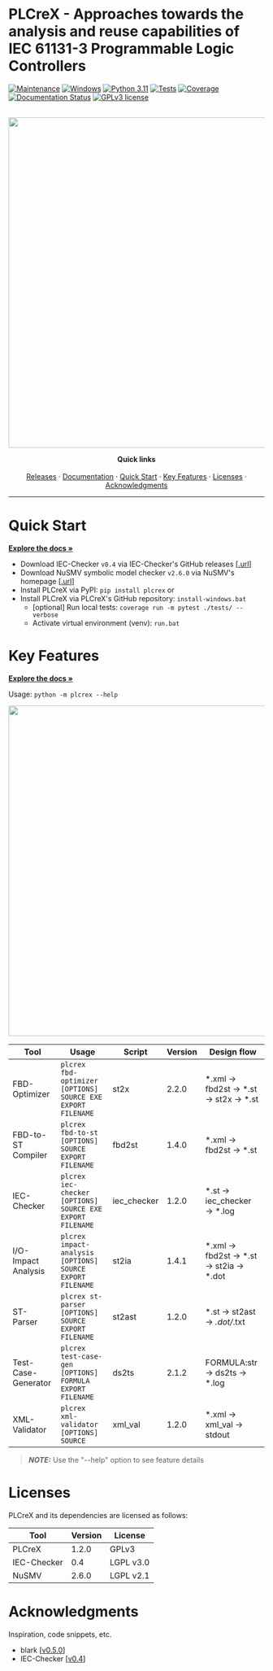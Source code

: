 PLCreX - Approaches towards the analysis and reuse capabilities of IEC 61131-3 Programmable Logic Controllers
=============================================================================================================

<!-- -->
<!-- [![made-with-python](https://img.shields.io/badge/Made%20with-Python-1f425f.svg)](https://www.python.org/) -->
<!-- [![made-with-sphinx-doc](https://img.shields.io/badge/Made%20with-Sphinx-1f425f.svg)](https://www.sphinx-doc.org/) -->
[![Maintenance](https://img.shields.io/badge/Maintained%3F-yes-green.svg)](https://GitHub.com/Naereen/StrapDown.js/graphs/commit-activity)
[![Windows](https://badgen.net/badge/icon/windows?icon=windows&label)](https://microsoft.com/windows/)
[![Python 3.11](https://img.shields.io/badge/python-3.11-blue.svg)](https://www.python.org/downloads/release/python-360/)
[![Tests](https://img.shields.io/badge/Tests-passed-<COLOR>.svg)](https://shields.io/)
[![Coverage](https://img.shields.io/badge/coverage-100%25-<COLOR>.svg)](https://shields.io/)
[![Documentation Status](https://readthedocs.org/projects/plcrex/badge/?version=latest)](https://plcrex.readthedocs.io/en/latest/?badge=latest)
[![GPLv3 license](https://img.shields.io/badge/License-GPLv3-blue.svg)](http://perso.crans.org/besson/LICENSE.html)

<br />
<div align="center">
  <img src="https://github.com/marwern/PLCreX/assets/92115516/69dc84cc-21ff-4881-9f82-62c642bf37ad" width=650> <!-- width=400 -->

  <!-- <h3 align="center">PLCreX</h3> -->

  <p align="center">
    <strong>Quick links</strong>
    <br />
    <br />
    <a href="https://pypi.org/project/plcrex/">Releases</a>
    ·
    <a href="https://plcrex.readthedocs.io/">Documentation</a>
    ·
    <a href="#quick-start">Quick Start</a>
    ·
    <a href="#key-features">Key Features</a>
    ·
    <a href="#licenses">Licenses</a>
    ·
    <a href="#acknowledgments">Acknowledgments</a>
  </p>
</div>

---


Quick Start
===========
<strong><a href="https://plcrex.readthedocs.io/">Explore the docs »</a></strong>

* Download IEC-Checker ``v0.4`` via IEC-Checker's GitHub releases [[.url](https://github.com/jubnzv/iec-checker/releases/tag/v0.4)]
* Download NuSMV symbolic model checker ``v2.6.0`` via NuSMV's homepage [[.url](https://nusmv.fbk.eu/)]
* Install PLCreX via PyPI: ``pip install plcrex`` or
* Install PLCreX via PLCreX's GitHub repository: ``install-windows.bat``
     * [optional] Run local tests: ``coverage run -m pytest ./tests/ --verbose``
     * Activate virtual environment (venv): ``run.bat``

Key Features
============

<strong><a href="https://plcrex.readthedocs.io/">Explore the docs »</a></strong>

Usage: ``python -m plcrex --help``

<img src="https://github.com/marwern/PLCreX/assets/92115516/d8780836-7345-49e2-a62e-2f9584392e5e" width=650> <!-- width=250 -->

| Tool                | Usage                                                         | Script      | Version  | Design flow                           |
|---------------------|---------------------------------------------------------------|-------------|----------|---------------------------------------|
| FBD-Optimizer       | ``plcrex fbd-optimizer [OPTIONS] SOURCE EXE EXPORT FILENAME`` | st2x        | 2.2.0    | *.xml → fbd2st → *.st → st2x → *.st   |
| FBD-to-ST Compiler  | ``plcrex fbd-to-st [OPTIONS] SOURCE EXPORT FILENAME``         | fbd2st      | 1.4.0    | *.xml → fbd2st → *.st                 |
| IEC-Checker         | ``plcrex iec-checker [OPTIONS] SOURCE EXE EXPORT FILENAME``   | iec_checker | 1.2.0    | *.st → iec_checker → *.log            |
| I/O-Impact Analysis | ``plcrex impact-analysis [OPTIONS] SOURCE EXPORT FILENAME``   | st2ia       | 1.4.1    | *.xml → fbd2st → *.st → st2ia → *.dot |
| ST-Parser           | ``plcrex st-parser [OPTIONS] SOURCE EXPORT FILENAME``         | st2ast      | 1.2.0    | *.st → st2ast → *.dot/*.txt           |
| Test-Case-Generator | ``plcrex test-case-gen [OPTIONS] FORMULA EXPORT FILENAME``    | ds2ts       | 2.1.2    | FORMULA:str → ds2ts → *.log           |
| XML-Validator       | ``plcrex xml-validator [OPTIONS] SOURCE``                     | xml_val     | 1.2.0    | *.xml → xml_val → stdout              |

> **_NOTE:_**  Use the "--help" option to see feature details

Licenses
========
PLCreX and its dependencies are licensed as follows:

| Tool        | Version | License   |
|-------------|---------|-----------|
| PLCreX      | 1.2.0   | GPLv3     |
| IEC-Checker | 0.4     | LGPL v3.0 |
| NuSMV       | 2.6.0   | LGPL v2.1 |


Acknowledgments
===============
Inspiration, code snippets, etc.

* blark [[v0.5.0](https://github.com/klauer/blark/releases/tag/v0.5.0)]
* IEC-Checker [[v0.4](https://github.com/jubnzv/iec-checker/releases/tag/v0.4)]